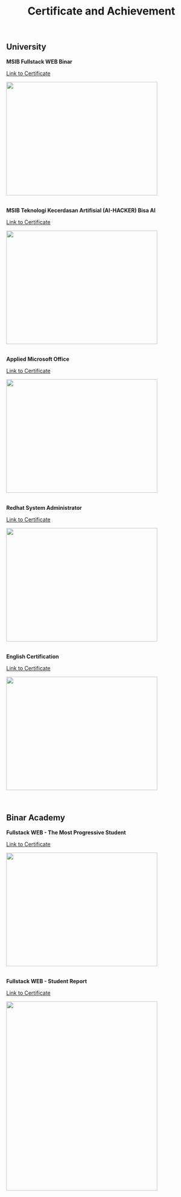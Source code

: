 <h1 align="center">Certificate and Achievement</h1><br/>

<h2>University</h2>
<strong>MSIB Fullstack WEB Binar</strong>
<p><a href="https://drive.google.com/file/d/1BHzchlEfTeCGAGvXCV3Xzbpy2Cgkt41w/view?usp=sharing">Link to Certificate</a></p>
<p><img width="400" height="300" src="https://res.cloudinary.com/da0xxhohp/image/upload/v1692572392/certificates/AMIKOMPWT_MSIB_Binar_Arief_Rachman_Hakim_fmaeg9.png"/></p>
<br/>
<strong>MSIB Teknologi Kecerdasan Artifisial (AI-HACKER) Bisa AI</strong>
<p><a href="https://drive.google.com/file/d/1Sh6YCwxFb0bY-uH8_X2V8ZOW93AJ8g9S/view?usp=sharing">Link to Certificate</a></p>
<p><img width="400" height="300" src="https://res.cloudinary.com/da0xxhohp/image/upload/v1692572393/certificates/AMIKOMPWT_MSIB_BisaAI_Arief_Rachman_Hakim_rftx7x.png"/></p>
<br/>
<strong>Applied Microsoft Office</strong>
<p><a href="https://drive.google.com/file/d/1lP_N1NXjJNJVY3CPVI7wY_3fUAqg_jDK/view?usp=sharing">Link to Certificate</a></p>
<p><img width="400" height="300" src="https://res.cloudinary.com/da0xxhohp/image/upload/v1692572393/certificates/AMIKOMPWT_DOT_Arief_Rachman_Hakim_p2yw9j.png"/></p>
<br/>
<strong>Redhat System Administrator</strong>
<p><a href="https://drive.google.com/file/d/1DB4QzplMow_7uBKsJPntpSSEf89woXRr/view?usp=sharing">Link to Certificate</a></p>
<p><img width="400" height="300" src="https://res.cloudinary.com/da0xxhohp/image/upload/v1692572393/certificates/AMIKOMPWT_Redhat_Arief_Rachman_Hakim_dfcb9n.png"/></p>
<br/>
<strong>English Certification</strong>
<p><a href="https://drive.google.com/file/d/1nFa6caCNDXTu4zXBtbwVnSyCUzs63Ixd/view?usp=sharing">Link to Certificate</a></p>
<p><img width="400" height="300" src="https://res.cloudinary.com/da0xxhohp/image/upload/v1692572393/certificates/AMIKOMPWT_English_Arief_Rachman_Hakim_g61rtz.png"/></p>
<br/>

<h2>Binar Academy</h2>
<strong>Fullstack WEB - The Most Progressive Student</strong>
<p><a href="https://drive.google.com/file/d/1IdQhZfb8OtJ6HJ5bMVRx9TGFXVHQDzbT/view?usp=sharing">Link to Certificate</a></p>
<p><img width="400" height="300" src="https://res.cloudinary.com/da0xxhohp/image/upload/v1692572393/certificates/BINAR_FULLSTACK_The_Most_Progressive_Student_Arief_Rachman_Hakim_k9v6te.png"/></p>
<br/>
<strong>Fullstack WEB - Student Report</strong>
<p><a href="https://drive.google.com/file/d/1XXYt-lPLJZbxbwb7ApfSvNFw0gSwfxhN/view?usp=sharing">Link to Certificate</a></p>
<p><img width="400" height="500" src="https://res.cloudinary.com/da0xxhohp/image/upload/v1692572392/certificates/BINAR_FULLSTACK_Final_Report_Arief_Rachman_Hakim_f6klmc.png"/></p>

